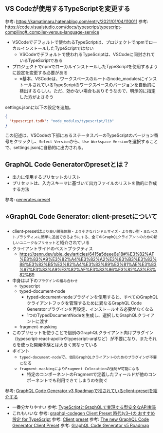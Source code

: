 ## VS Codeが使用するTypeScriptを変更する

参考: https://kamatimaru.hatenablog.com/entry/2021/01/04/110011
参考: https://code.visualstudio.com/docs/typescript/typescript-compiling#_compiler-versus-language-service

- VSCodeでデフォルトで使われるTypeScriptは、プロジェクトでnpmでローカルインストールしたTypeScriptではない
  - VSCodeでデフォルトで使われるTypeScriptは、VSCodeに同封されているTypeScriptである
- プロジェクトでnpmでローカルインストールしたTypeScriptを使用するように設定を変更する必要がある
  - ※基本、VSCodeは、ワークスペースのルートのnode_modulesにインストールされているTypeScriptのワークスペースのバージョンを自動的に検出するらしい。ただ、効かない場合もありそうなので、明示的に指定した方がよさそう

settings.jsonに以下の設定を追加。

```json
{
  "typescript.tsdk": "node_modules/typescript/lib"
}
```

この記述は、VSCodeの下部にあるステータスバーのTypeScriptのバージョン番号をクリックし、`Select Version`から、`Use Workspace Version`を選択することで、settings.jsonに自動的に出力される。

## GraphQL Code Generatorのpresetとは？

- 出力に使用するプリセットのリスト
- プリセットは、入力スキーマに基づいて出力ファイルのリストを動的に作成する方法

参考: [generates.preset](https://the-guild.dev/graphql/codegen/docs/config-reference/codegen-config)

## ⭐️GraphQL Code Generator: client-presetについて

- client-presetは`より良い開発体験・より小さなバンドルサイズ・より強い型・またベストプラクティスに簡単に追従できるようにする、全てのGraphQLクライアントのための新しいユニークなプリセット`と紹介されている
- クライアントサイドのベストプラクティス
  - https://zenn.dev/ubie_dev/articles/6415a5deee6e18#%E3%82%AF%E3%83%A9%E3%82%A4%E3%82%A2%E3%83%B3%E3%83%88%E3%82%B5%E3%82%A4%E3%83%89%E3%81%AE%E3%83%97%E3%83%A9%E3%82%AF%E3%83%86%E3%82%A3%E3%82%B9
- 中身は以下の`プラグインの組み合わせ`
  - typescript
  - typed-document-node
    - typed-document-nodeプラグインを使用すると、すべてのGraphQLクライアントフックを管理するために異なるGraphQL Code Generatorプラグインを再設定、インストールする必要がなくなる
    - 1つのTypedDocumentNodeを生成し、選択したGraphQLクライアントに渡す
  - fragment-masking
- このプリセットを使うことで個別のGraphQLクライアント向けプラグイン（typescript-react-apolloやtypescript-urqlなど）が不要になり、またそれらを使った開発体験とは大きく異なっている
- ポイント
  - `typed-document-node`で、`個別GraphQLクライアントのためのプラグインが不要に`なる
  - `fragment-maskingによりFragment Colocationの強制が可能になる`
    - 特定のコンポーネントのFragmentで定義したフィールドが他のコンポーネントでも利用できてしまうのを防ぐ

参考: [GraphQL Code Generator v3 Roadmapで推されているclient-presetを紹介する](https://zenn.dev/mh4gf/articles/graphql-codegen-client-preset)
  - 一番分かりやすい
参考: [TypeScriptとGraphQLで実現する型安全なAPI実装](https://zenn.dev/ubie_dev/articles/6415a5deee6e18)
  - これもいいな
参考: [graphql-codegen Client Preset 時代(v3~)の おすすめ設定 for TypeScript](https://zenn.dev/layerx/articles/028cb518cffd61)
参考: [Client preset](https://the-guild.dev/graphql/codegen/plugins/presets/preset-client)
参考: [The new GraphQL Code Generator Client Preset](https://www.youtube.com/watch?v=4EXr5kDWvYU)
参考: [GraphQL Code Generator v5 Roadmap](https://github.com/dotansimha/graphql-code-generator/issues/8296)
